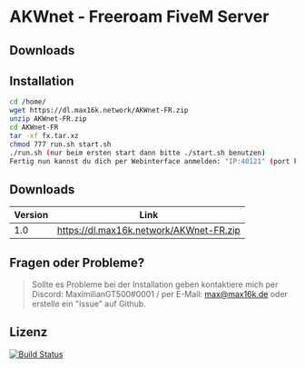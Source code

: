 # AKWnet - Freeroam FiveM Server
## Downloads


## Installation
```sh
cd /home/
wget https://dl.max16k.network/AKWnet-FR.zip
unzip AKWnet-FR.zip
cd AKWnet-FR
tar -xf fx.tar.xz
chmod 777 run.sh start.sh
./run.sh (nur beim ersten start dann bitte ./start.sh benutzen)
Fertig nun kannst du dich per Webinterface anmelden: "IP:40121" (port kann man mit "nano start.sh" ändern)
```

## Downloads
| Version | Link |
| ------ | ------ |
| 1.0 | https://dl.max16k.network/AKWnet-FR.zip

## Fragen oder Probleme?
> Sollte es Probleme bei der Installation geben kontaktiere
> mich per Discord: MaximilianGT500#0001 / per E-Mail: max@max16k.de 
> oder erstelle ein "Issue" auf Github.


## Lizenz
[![Build Status](https://i.creativecommons.org/l/by-nc-sa/4.0/88x31.png)](https://creativecommons.org/licenses/by-nc-sa/4.0/)
